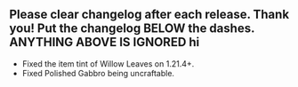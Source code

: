 Please clear changelog after each release.
Thank you!
Put the changelog BELOW the dashes. ANYTHING ABOVE IS IGNORED
hi
-----------------
- Fixed the item tint of Willow Leaves on 1.21.4+.
- Fixed Polished Gabbro being uncraftable.
